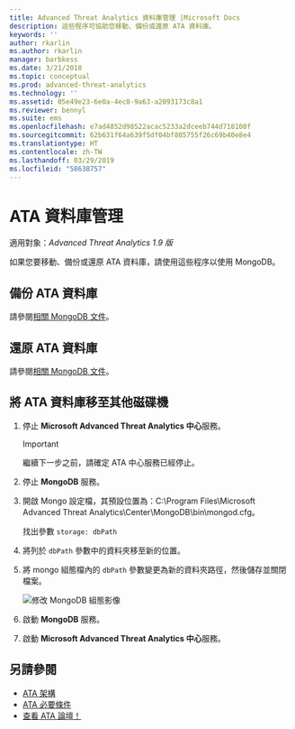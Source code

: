 ```yaml
---
title: Advanced Threat Analytics 資料庫管理 |Microsoft Docs
description: 這些程序可協助您移動、備份或還原 ATA 資料庫。
keywords: ''
author: rkarlin
ms.author: rkarlin
manager: barbkess
ms.date: 3/21/2018
ms.topic: conceptual
ms.prod: advanced-threat-analytics
ms.technology: ''
ms.assetid: 05e49e23-6e0a-4ec0-9a63-a2093173c8a1
ms.reviewer: bennyl
ms.suite: ems
ms.openlocfilehash: e7ad4852d98522acac5233a2dceeb744d718100f
ms.sourcegitcommit: 62b631f64a639f5df04bf805755f26c69b40e8e4
ms.translationtype: HT
ms.contentlocale: zh-TW
ms.lasthandoff: 03/29/2019
ms.locfileid: "58638757"
---
```

# <a name="ata-database-management"></a>ATA 資料庫管理

適用對象：*Advanced Threat Analytics 1.9 版*

如果您要移動、備份或還原 ATA 資料庫，請使用這些程序以使用 MongoDB。

## <a name="backing-up-the-ata-database"></a>備份 ATA 資料庫
請參閱[相關 MongoDB 文件](http://docs.mongodb.org/manual/administration/backup/)。

## <a name="restoring-the-ata-database"></a>還原 ATA 資料庫
請參閱[相關 MongoDB 文件](http://docs.mongodb.org/manual/administration/backup/)。

## <a name="moving-the-ata-database-to-another-drive"></a>將 ATA 資料庫移至其他磁碟機

1. 停止 **Microsoft Advanced Threat Analytics 中心**服務。
   > [!Important] 
   > 繼續下一步之前，請確定 ATA 中心服務已經停止。

2. 停止 **MongoDB** 服務。

3. 開啟 Mongo 設定檔，其預設位置為：C:\Program Files\Microsoft Advanced Threat Analytics\Center\MongoDB\bin\mongod.cfg。

   找出參數 `storage: dbPath`

4. 將列於 `dbPath` 參數中的資料夾移至新的位置。

5. 將 mongo 組態檔內的 `dbPath` 參數變更為新的資料夾路徑，然後儲存並關閉檔案。

   ![修改 MongoDB 組態影像](media/ATA-mongoDB-moveDB.png)

6. 啟動 **MongoDB** 服務。

7. 啟動 **Microsoft Advanced Threat Analytics 中心**服務。

## <a name="see-also"></a>另請參閱
- [ATA 架構](ata-architecture.md)
- [ATA 必要條件](ata-prerequisites.md)
- [查看 ATA 論壇！](https://social.technet.microsoft.com/Forums/security/home?forum=mata)

